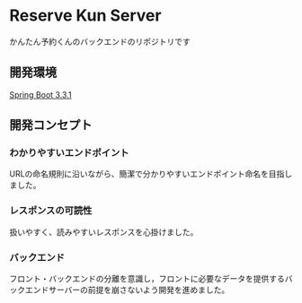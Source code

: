 # Reserve Kun Server

かんたん予約くんのバックエンドのリポジトリです

## 開発環境

[Spring Boot 3.3.1](https://spring.io/)


## 開発コンセプト
### 

### わかりやすいエンドポイント

URLの命名規則に沿いながら、簡潔で分かりやすいエンドポイント命名を目指しました。

### レスポンスの可読性

扱いやすく、読みやすいレスポンスを心掛けました。

### バックエンド

フロント・バックエンドの分離を意識し，フロントに必要なデータを提供するバックエンドサーバーの前提を崩さないよう開発を進めました。
